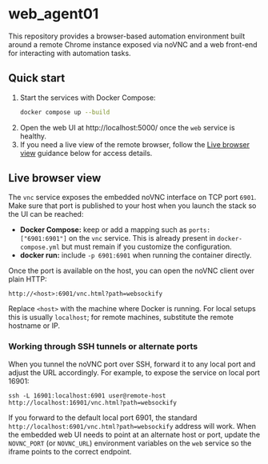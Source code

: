 # web_agent01

This repository provides a browser-based automation environment built around a
remote Chrome instance exposed via noVNC and a web front-end for interacting
with automation tasks.

## Quick start

1. Start the services with Docker Compose:
   ```sh
   docker compose up --build
   ```
2. Open the web UI at http://localhost:5000/ once the `web` service is healthy.
3. If you need a live view of the remote browser, follow the
   [Live browser view](#live-browser-view) guidance below for access details.

## Live browser view

The `vnc` service exposes the embedded noVNC interface on TCP port `6901`. Make
sure that port is published to your host when you launch the stack so the UI can
be reached:

- **Docker Compose:** keep or add a mapping such as `ports: ["6901:6901"]` on
the `vnc` service. This is already present in `docker-compose.yml` but must
remain if you customize the configuration.
- **docker run:** include `-p 6901:6901` when running the container directly.

Once the port is available on the host, you can open the noVNC client over plain
HTTP:

```
http://<host>:6901/vnc.html?path=websockify
```

Replace `<host>` with the machine where Docker is running. For local setups this
is usually `localhost`; for remote machines, substitute the remote hostname or
IP.

### Working through SSH tunnels or alternate ports

When you tunnel the noVNC port over SSH, forward it to any local port and adjust
the URL accordingly. For example, to expose the service on local port 16901:

```
ssh -L 16901:localhost:6901 user@remote-host
http://localhost:16901/vnc.html?path=websockify
```

If you forward to the default local port 6901, the standard
`http://localhost:6901/vnc.html?path=websockify` address will work. When the
embedded web UI needs to point at an alternate host or port, update the
`NOVNC_PORT` (or `NOVNC_URL`) environment variables on the `web` service so the
iframe points to the correct endpoint.
